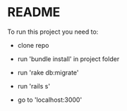 # README

To run this project you need to:

* clone repo

* run 'bundle install' in project folder

* run 'rake db:migrate'

* run 'rails s'

* go to 'localhost:3000'
